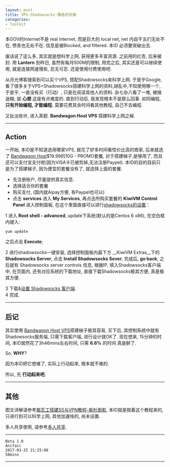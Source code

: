```yaml
---
layout: post
title: VPS-Shadowsocks-雅各的天梯
categories:
- Toolkit
---
```


本GOV的Internet不是 real internet, 而是巨大的 local net, net 内自干五们无处不在, 愤青也无处不在. 信息是被Blocked, and filtered. 本ID 必须要突破出去.

废话说了这么多, 其实就是想科学上网, 获得更多丰富资源. 之前用的红杏, 后来被封. 用 __Lantern__ 到昨日, 虽然有每月500M的限制, 用完之后, 其实还是可以继续使用, 就是连接网速慢些, 忍无可忍. 还是使用付费使用吧.

从月光博客搜索到可以买个VPS, 搭配Shadowsocks来科学上网. 于是乎Google, 看了很多关于VPS+Shadowsocks搭建科学上网的资料,胡乱中,不知使用哪一个, 于是乎, 一直没有买（行动）, 只是在阅读其他人的资料. 杂七杂八看了一堆, 被搞迷糊, 就 __心想__ 这是有点难度的. 直到行动后, 我发现根本不是那么回事. 如同编程, __只有开始编程, 才能编程.__ 莫要花费其余时间看其他教程, 自己不去编程.

又扯淡些许, 进入真题. __Bandwagon Host VPS__ 搭建科学上网之梯.

---

## Action

一开始, 本ID是不知道选用哪家VPS, 就花了好多时间看性价比高的商家, 后来就选了 [Bandwagon Host][1]$19.99的10G - PROMO套餐, 对于搭建梯子,是够用了, 而且还可以支付宝支付呢(因为VISA卡已被剪掉,无法注册Paypel). 本ID的目的目前只是为了搭建梯子, 因为便宜的套餐没有了, 就选择上面的套餐.  

- 先注册账户, 尽量提供真实信息. 
- 选择适合你的套餐
- 购买支付, (国内就Aipay方便, 有Paypel也可以)
- 点击 __services__ 进入 __My Services__, 再点击所购买套餐的 __KiwiVM Control Panel__ 进入控制面板, 在这个里面直接可以进行[shadowsocks的设置][2]：

1 进入 __Root shell - advanced__, update下系统(默认的是Centos 6 x86), 在空白框内键入:

    yum update

之后点击 __Execute__;

2 进行shadowsocks一键安装, 选择控制面板内最下方 __KiwiVM Extras__下的 __Shadowsocks Server__, 点击 __Install Shadowsocks Sever__, 完成后, __go back__, 之后就有 Shadowsocks server controls 信息, 根据IP, 填入Shadowsocks客户端中, 在页面内, 还有对应系统的下载地址, 直接下载Shadowsocks极其方便, 真是极其方便.     

3 下载&[设置 Shadowsocks 客户端][2].  
4 完成.

---

## 后记

其实使用 [Bandwagon Host VPS][1]搭建梯子极其容易, 买下后, 其控制系统中就有Shadowsocks服务端, 只需下载客户端, 进行设计就OK了.  现在想来, 15分钟的时间, 本ID居然花了3h46mins左右时间, 只需 __6.6%__ 的时间 真是醉了. 

So. __WHY__?

因为本ID把它想难了, 实际上行动起来, 根本就不难的.

所以, 先 __行动起来吧__.

---

## 其他


图文详解请参考[搬瓦工搭建SS与VPN教程-紫杉倒影][2], 本ID就是按着这个教程来的, 只进行到可以科学上网, 其他加速啥的, 尚未设置. 

多人共享使用, 请参考[多人共享][3].

---

    Beta 1.0   
    Anifacc   
    2017-03-25 21:25:08
    58mins

---

[1]:    https://bandwagonhost.com/aff.php?aff=14368
[2]:    https://www.carlstedt.cn/archives/876
[3]:    http://itcoding.tk/2016/06/04/fuckGFW01/#0x05-%E5%A4%9A%E4%BA%BA%E5%85%B1%E4%BA%AB